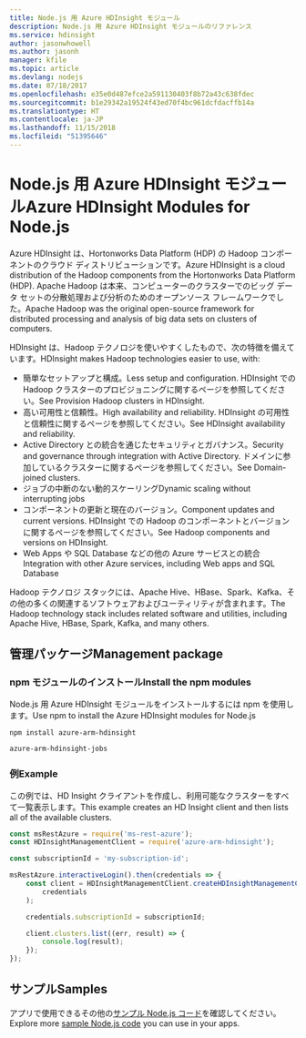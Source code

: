 ```yaml
---
title: Node.js 用 Azure HDInsight モジュール
description: Node.js 用 Azure HDInsight モジュールのリファレンス
ms.service: hdinsight
author: jasonwhowell
ms.author: jasonh
manager: kfile
ms.topic: article
ms.devlang: nodejs
ms.date: 07/18/2017
ms.openlocfilehash: e35e0d487efce2a591130403f8b72a43c638fdec
ms.sourcegitcommit: b1e29342a19524f43ed70f4bc961dcfdacffb14a
ms.translationtype: HT
ms.contentlocale: ja-JP
ms.lasthandoff: 11/15/2018
ms.locfileid: "51395646"
---
```

# <a name="azure-hdinsight-modules-for-nodejs"></a><span data-ttu-id="37576-103">Node.js 用 Azure HDInsight モジュール</span><span class="sxs-lookup"><span data-stu-id="37576-103">Azure HDInsight Modules for Node.js</span></span>

<span data-ttu-id="37576-104">Azure HDInsight は、Hortonworks Data Platform (HDP) の Hadoop コンポーネントのクラウド ディストリビューションです。</span><span class="sxs-lookup"><span data-stu-id="37576-104">Azure HDInsight is a cloud distribution of the Hadoop components from the Hortonworks Data Platform (HDP).</span></span> <span data-ttu-id="37576-105">Apache Hadoop は本来、コンピューターのクラスターでのビッグ データ セットの分散処理および分析のためのオープンソース フレームワークでした。</span><span class="sxs-lookup"><span data-stu-id="37576-105">Apache Hadoop was the original open-source framework for distributed processing and analysis of big data sets on clusters of computers.</span></span>

<span data-ttu-id="37576-106">HDInsight は、Hadoop テクノロジを使いやすくしたもので、次の特徴を備えています。</span><span class="sxs-lookup"><span data-stu-id="37576-106">HDInsight makes Hadoop technologies easier to use, with:</span></span>
- <span data-ttu-id="37576-107">簡単なセットアップと構成。</span><span class="sxs-lookup"><span data-stu-id="37576-107">Less setup and configuration.</span></span> <span data-ttu-id="37576-108">HDInsight での Hadoop クラスターのプロビジョニングに関するページを参照してください。</span><span class="sxs-lookup"><span data-stu-id="37576-108">See Provision Hadoop clusters in HDInsight.</span></span>
- <span data-ttu-id="37576-109">高い可用性と信頼性。</span><span class="sxs-lookup"><span data-stu-id="37576-109">High availability and reliability.</span></span> <span data-ttu-id="37576-110">HDInsight の可用性と信頼性に関するページを参照してください。</span><span class="sxs-lookup"><span data-stu-id="37576-110">See HDInsight availability and reliability.</span></span>
- <span data-ttu-id="37576-111">Active Directory との統合を通じたセキュリティとガバナンス。</span><span class="sxs-lookup"><span data-stu-id="37576-111">Security and governance through integration with Active Directory.</span></span> <span data-ttu-id="37576-112">ドメインに参加しているクラスターに関するページを参照してください。</span><span class="sxs-lookup"><span data-stu-id="37576-112">See Domain-joined clusters.</span></span>
- <span data-ttu-id="37576-113">ジョブの中断のない動的スケーリング</span><span class="sxs-lookup"><span data-stu-id="37576-113">Dynamic scaling without interrupting jobs</span></span>
- <span data-ttu-id="37576-114">コンポーネントの更新と現在のバージョン。</span><span class="sxs-lookup"><span data-stu-id="37576-114">Component updates and current versions.</span></span> <span data-ttu-id="37576-115">HDInsight での Hadoop のコンポーネントとバージョンに関するページを参照してください。</span><span class="sxs-lookup"><span data-stu-id="37576-115">See Hadoop components and versions on HDInsight.</span></span>
- <span data-ttu-id="37576-116">Web Apps や SQL Database などの他の Azure サービスとの統合</span><span class="sxs-lookup"><span data-stu-id="37576-116">Integration with other Azure services, including Web apps and SQL Database</span></span>

<span data-ttu-id="37576-117">Hadoop テクノロジ スタックには、Apache Hive、HBase、Spark、Kafka、その他の多くの関連するソフトウェアおよびユーティリティが含まれます。</span><span class="sxs-lookup"><span data-stu-id="37576-117">The Hadoop technology stack includes related software and utilities, including Apache Hive, HBase, Spark, Kafka, and many others.</span></span> 

## <a name="management-package"></a><span data-ttu-id="37576-118">管理パッケージ</span><span class="sxs-lookup"><span data-stu-id="37576-118">Management package</span></span>

### <a name="install-the-npm-modules"></a><span data-ttu-id="37576-119">npm モジュールのインストール</span><span class="sxs-lookup"><span data-stu-id="37576-119">Install the npm modules</span></span>

<span data-ttu-id="37576-120">Node.js 用 Azure HDInsight モジュールをインストールするには npm を使用します。</span><span class="sxs-lookup"><span data-stu-id="37576-120">Use npm to install the Azure HDInsight modules for Node.js</span></span>

```bash
npm install azure-arm-hdinsight
```

```bash
azure-arm-hdinsight-jobs
```

### <a name="example"></a><span data-ttu-id="37576-121">例</span><span class="sxs-lookup"><span data-stu-id="37576-121">Example</span></span> 

<span data-ttu-id="37576-122">この例では、HD Insight クライアントを作成し、利用可能なクラスターをすべて一覧表示します。</span><span class="sxs-lookup"><span data-stu-id="37576-122">This example creates an HD Insight client and then lists all of the available clusters.</span></span> 

```javascript
const msRestAzure = require('ms-rest-azure');
const HDInsightManagementClient = require('azure-arm-hdinsight');

const subscriptionId = 'my-subscription-id';

msRestAzure.interactiveLogin().then(credentials => {
    const client = HDInsightManagementClient.createHDInsightManagementClient(
        credentials
    );

    credentials.subscriptionId = subscriptionId;

    client.clusters.list((err, result) => {
        console.log(result);
    });
});
```

## <a name="samples"></a><span data-ttu-id="37576-123">サンプル</span><span class="sxs-lookup"><span data-stu-id="37576-123">Samples</span></span>

<span data-ttu-id="37576-124">アプリで使用できるその他の[サンプル Node.js コード](https://azure.microsoft.com/resources/samples/?platform=nodejs)を確認してください。</span><span class="sxs-lookup"><span data-stu-id="37576-124">Explore more [sample Node.js code](https://azure.microsoft.com/resources/samples/?platform=nodejs) you can use in your apps.</span></span>
